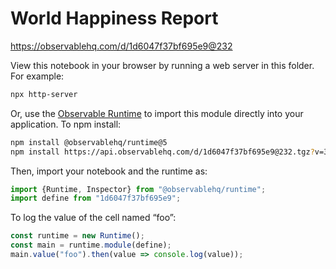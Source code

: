 # World Happiness Report

https://observablehq.com/d/1d6047f37bf695e9@232

View this notebook in your browser by running a web server in this folder. For
example:

~~~sh
npx http-server
~~~

Or, use the [Observable Runtime](https://github.com/observablehq/runtime) to
import this module directly into your application. To npm install:

~~~sh
npm install @observablehq/runtime@5
npm install https://api.observablehq.com/d/1d6047f37bf695e9@232.tgz?v=3
~~~

Then, import your notebook and the runtime as:

~~~js
import {Runtime, Inspector} from "@observablehq/runtime";
import define from "1d6047f37bf695e9";
~~~

To log the value of the cell named “foo”:

~~~js
const runtime = new Runtime();
const main = runtime.module(define);
main.value("foo").then(value => console.log(value));
~~~
